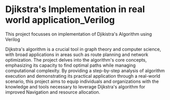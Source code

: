 # Djikstra's Implementation in real world application_Verilog
This project focusses on implementation of Djikistra's Algorithm using Verilog

Dijkstra's algorithm is a crucial tool in graph theory and computer science, with broad applications
in areas such as route planning and network optimization. The project
delves into the algorithm's core concepts, emphasizing its capacity to find
optimal paths while managing computational complexity. By providing a
step-by-step analysis of algorithm execution and demonstrating its
practical application through a real-world scenario, this project aims to
equip individuals and organizations with the knowledge and tools
necessary to leverage Dijkstra's algorithm for improved
Navigation and resource allocation.
